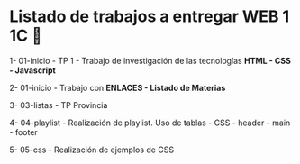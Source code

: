 # Listado de trabajos a entregar WEB 1 1C 🤯

1- 01-inicio - TP 1 - Trabajo de investigación de las tecnologías **HTML - CSS - Javascript**

2- 01-inicio - Trabajo con **ENLACES - Listado de Materias**

3- 03-listas - TP Provincia 

4- 04-playlist - Realización de playlist. Uso de tablas - CSS - header - main - footer

5- 05-css - Realización de ejemplos de CSS
